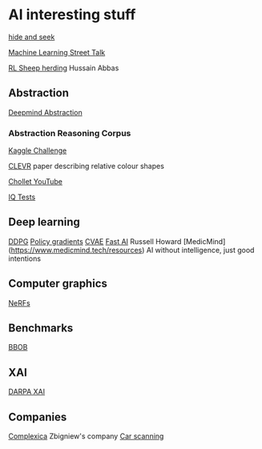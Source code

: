 # AI interesting stuff
<!-- All things AI except robots -->

[ hide and seek](https://openai.com/blog/emergent-tool-use/)

[Machine Learning Street Talk](https://anchor.fm/machinelearningstreettalk)

[RL Sheep herding](https://www.youtube.com/watch?v=vvyVTbaXzPk) Hussain Abbas

## Abstraction 
[Deepmind Abstraction](https://deepmind.com/blog/article/measuring-abstract-reasoning)

### Abstraction Reasoning Corpus
[Kaggle Challenge](https://www.kaggle.com/c/abstraction-and-reasoning-challenge)

[CLEVR](https://arxiv.org/pdf/1904.12584.pdf) paper describing relative colour shapes

[Chollet YouTube](https://www.youtube.com/watch?v=jkBCyingDbk)

[IQ Tests](https://en.wikipedia.org/wiki/Raven%27s_Progressive_Matrices)



## Deep learning
[DDPG](https://towardsdatascience.com/deep-deterministic-policy-gradient-ddpg-theory-and-implementation-747a3010e82f)
[Policy gradients](https://towardsdatascience.com/policy-gradients-in-a-nutshell-8b72f9743c5d)
[CVAE](https://agustinus.kristia.de/techblog/2016/12/17/conditional-vae/)
[Fast AI](https://www.fast.ai/) Russell Howard
[MedicMind] (https://www.medicmind.tech/resources) AI without intelligence, just good intentions

## Computer graphics 
[NeRFs](https://github.com/NVlabs/instant-ngp)

## Benchmarks
[BBOB](http://coco.lri.fr/COCOdoc/bbo_experiment.html)

## XAI

[DARPA XAI](https://www.darpa.mil/program/explainable-artificial-intelligence)

## Companies
[Complexica](https://www.complexica.com/) Zbigniew's company
[Car scanning](https://arstechnica.com/cars/2022/02/this-ai-mechanic-scans-your-car-or-tires-to-diagnose-defects/)

